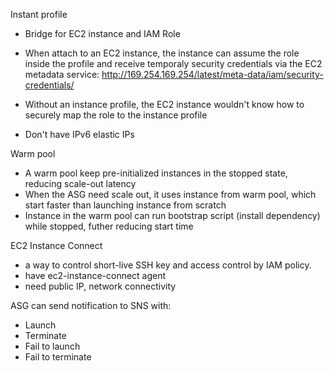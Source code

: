 Instant profile
- Bridge for EC2 instance and IAM Role
- When attach to an EC2 instance, the instance can assume the role inside the profile and receive temporaly security credentials via the EC2 metadata service: http://169.254.169.254/latest/meta-data/iam/security-credentials/<role-name>
- Without an instance profile, the EC2 instance wouldn't know how to securely map the role to the instance profile

- Don't have IPv6 elastic IPs

Warm pool
- A warm pool keep pre-initialized instances in the stopped state, reducing scale-out latency
- When the ASG need scale out, it uses instance from warm pool, which start faster than launching instance from scratch
- Instance in the warm pool can run bootstrap script (install dependency) while stopped, futher reducing start time

EC2 Instance Connect
- a way to control short-live SSH key and access control by IAM policy. 
- have ec2-instance-connect agent 
- need public IP, network connectivity

ASG can send notification to SNS with:
- Launch
- Terminate
- Fail to launch
- Fail to terminate